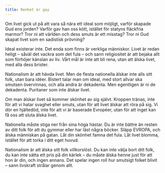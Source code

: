 ```yaml
---
title: Renhet är gay
---
```


Om livet gick ut på att vara så nära ett ideal som möjligt, varför skapade Gud ens jorden? Varför gav han oss kött, istället för statyns fläckfria marmor? Tror ni att världen och dess smuts är ett misstag? Tror ni Gud skapat livet som en sadistisk prövning?

Ideal existerar inte. Det enda som finns är verkliga människor. Livet är redan heligt – såväl det vackra som det fula – och sann religiositet är att bejaka allt som förhöjer känslan av liv. Vårt mål är inte att bli rena, utan att älska livet, med alla dess brister.

Nationalism är att hävda livet. Men de flesta nationella älskar inte alls sitt folk, utan bara idéer. Bistert talar man om ideal, med stort allvar ska smutsen övervinnas, och alla andra är dekadenta. Men egentligen är ni de dekadenta. Puritaner som inte älskar livet.

Om man älskar livet så kommer skönhet av sig självt. Kroppen tränas, inte för att vi hatar svaghet eller smuts, utan för att livet älskar att röra på sig. Vi dör en hjältedöd, inte för att vi är baserade Evropéer, utan för att inget kan få oss att sluta älska livet.

Nationella måste stiga ner från sina höga hästar. Du är inte bättre än resten av ditt folk för att du gymmar eller har läst några böcker. Släpp EVROPA, och älska människan på gatan. Låt din skönhet famna det fula. Låt livet blomma, istället för att torka i ditt eget huvud.

Nationalism är att älska sitt folk villkorslöst. Du kan inte välja bort ditt folk, du kan inte sätta ett pris på din kärlek – du måste älska henne just för att hon är din, och ingen annans. Det spelar ingen roll hur smutsigt folket blivit – sann livskraft strålar genom allt.